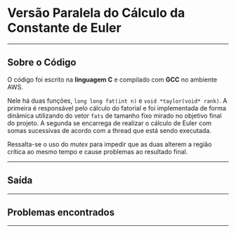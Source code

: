 # Versão Paralela do Cálculo da Constante de Euler
---
## Sobre o Código
O código foi escrito na **linguagem C** e compilado com **GCC** no ambiente AWS.

Nele há duas funções, `long long fat(int n)` e `void *taylor(void* rank)`. A primeira é responsável pelo cálculo do fatorial e foi implementada de forma dinâmica utilizando do vetor `fats` de tamanho fixo mirado no objetivo final do projeto. A segunda se encarrega de realizar o cálculo de Euler com somas sucessivas de acordo com a thread que está sendo executada.

Ressalta-se o uso do *mutex* para impedir que as duas alterem a região crítica ao mesmo tempo e cause problemas ao resultado final. 

---
## Saída

---
## Problemas encontrados

---
